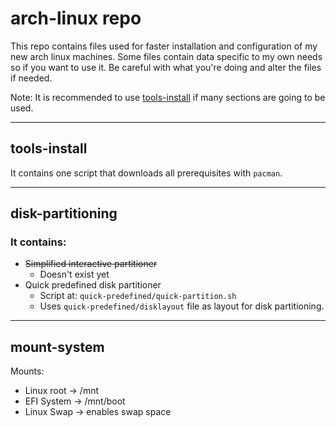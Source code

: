 # arch-linux repo

This repo contains files used for faster installation and configuration of my new arch linux machines.
Some files contain data specific to my own needs so if you want to use it. Be careful with what you're doing and alter the files if needed.

Note: It is recommended to use [tools-install](#tools-install) if many sections are going to be used.

---

## tools-install

It contains one script that downloads all prerequisites with `pacman`.

---

## disk-partitioning

### It contains:

-   ~~Simplified interactive partitioner~~
    -   Doesn't exist yet
-   Quick predefined disk partitioner
    -   Script at: `quick-predefined/quick-partition.sh`
    -   Uses `quick-predefined/disklayout` file as layout for disk partitioning.

---

## mount-system

Mounts:

-   Linux root -> /mnt
-   EFI System -> /mnt/boot
-   Linux Swap -> enables swap space
